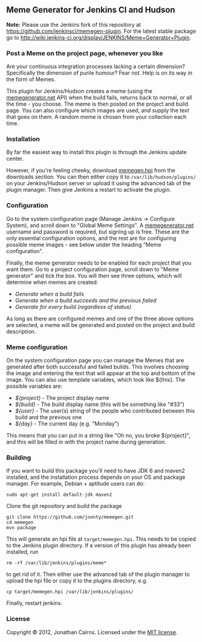 ## Meme Generator for Jenkins CI and Hudson

**Note:** Please use the Jenkins fork of this repository at https://github.com/jenkinsci/memegen-plugin. For the latest stable package go to http://wiki.jenkins-ci.org/display/JENKINS/Meme+Generator+Plugin.

### Post a Meme on the project page, whenever you like

Are your continuous integration processes lacking a certain dimension? Specifically the dimension of purile humour? Fear not. Help is on its way in the form of Memes.

This plugin for Jenkins/Hudson creates a meme (using the [memegenerator.net] API) when the build fails, returns back to normal, or all the time - you choose. The meme is then posted on the project and build page. You can also configure which images are used, and supply the text that goes on them. A random meme is chosen from your collection each time. 

### Installation 
By far the easiest way to install this plugin is through the Jenkins update center.

However, if you're feeling cheeky, download [memegen.hpi](/downloads/joonty/memegen/memegen.hpi) from the downloads section. You can then either copy it to `/var/lib/hudson/plugins/` on
your Jenkins/Hudson server or upload it using the advanced tab of the plugin manager. Then give Jenkins a restart to activate the plugin.

### Configuration

Go to the system configuration page (Manage Jenkins -> Configure System), and scroll down to "Global Meme Settings". A [memegenerator.net] username and password is required, but signing up is free. These are the only essential configuration options, and the rest are for configuring possible meme images - see below under the heading "Meme configuration".

Finally, the meme generator needs to be enabled for each project that you want them. Go to a project configuration page, scroll down to "Meme generator" and tick the box. You will then see three options, which will determine when memes are created:

- *Generate when a build fails*
- *Generate when a build succeeds and the previous failed*
- *Generate for every build (regardless of status)*

As long as there are configured memes and one of the three above options are selected, a meme will be generated and posted on the project and build description.

### Meme configuration

On the system configuration page you can manage the Memes that are generated after both successful and failed builds. This involves choosing the image and entering the text that will appear at the top and bottom of the image. You can also use template variables, which look like ${this}. The possible variables are:

- *${project}* - The project display name
- *${build}* - The build display name (this will be something like "#33")
- *${user}* - The user(s) string of the people who contributed between this build and the previous one
- *${day}* - The current day (e.g. "Monday")

This means that you can put in a string like "Oh no, you broke ${project}", and this will be filled in with the project name during generation.

### Building

If you want to build this package you'll need to have JDK 6 and maven2 installed, and the installation process depends on your OS and package manager. For example, Debian + aptitude users can do:

    sudo apt-get install default-jdk maven2

Clone the git repository and build the package

    git clone https://github.com/joonty/memegen.git 
    cd memegen
    mvn package

This will generate an hpi file at `target/memegen.hpi`. This needs to be copied to the Jenkins plugin directory. If a version of this plugin has already been installed, run

    rm -rf /var/lib/jenkins/plugins/meme*

to get rid of it. Then either use the advanced tab of the plugin manager to upload the hpi file or copy it to the plugins directory, e.g. 

    cp target/memegen.hpi /var/lib/jenkins/plugins/

Finally, restart jenkins.

### License

Copyright &copy; 2012, Jonathan Cairns. Licensed under the [MIT license].

[MIT License]: https://github.com/jenkinsci/jenkins/raw/master/LICENSE.txt
[memegenerator.net]: http://memegenerator.net
